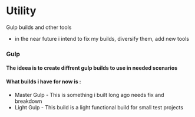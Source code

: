 # Utility
Gulp builds and other tools
* in the near future i intend to fix my builds, diversify them, add new tools

### Gulp

#### The ideea is to create diffrent gulp builds to use in needed scenarios

#### What builds i have for now is :
* Master Gulp - This is something i built long  ago needs fix and breakdown
* Light Gulp  - This build is a light functional build for small test projects
